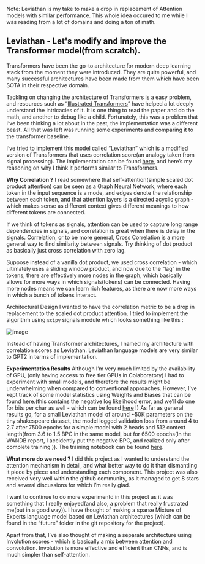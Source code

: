 Note: Leviathan is my take to make a drop in replacement of  Attention models with similar performance. This whole idea occured to me while I was reading from a lot of domains and doing a ton of math.

## Leviathan - Let's modify and improve the Transformer model(from scratch).
Transformers have been the go-to architecture for modern deep learning stack from the moment they were introduced. They are quite powerful, and many successful architectures have been made from them which have been SOTA in their respective domain.

Tackling on changing the architecture of Transformers is a easy problem, and resources such as “[Illustrated Transformers](https://jalammar.github.io/illustrated-transformer/)” have helped a lot deeply understand the intricacies of it. It is one thing to read the paper and do the math, and another to debug like a child. Fortunately, this was a problem that I’ve been thinking a lot about in the past, the implementation was a different beast. All that was left was running some experiments and comparing it to the transformer baseline.

I’ve tried to implement this model called “Leviathan” which is a modified version of Transformers that uses correlation score(an analogy taken from signal processing). The implementation can be found [here](https://github.com/yash-srivastava19/attention-free-revolution), and here’s my reasoning on why I think it performs similar to Transformers.

**Why Correlation ?**
I read somewhere that self-attention(simple scaled dot product attention) can be seen as a Graph Neural Network, where each token in the input sequence is a mode, and edges denote the relationship between each token, and that attention layers is a directed acyclic graph - which makes sense as different context gives different meanings to how different tokens are connected.

If we think of tokens as signals, attention can be used to capture long range dependencies in signals, and correlation is great when there is delay in the signals. Correlation, or to be more general, Cross Correlation is a more general way to find similarity between signals. Try thinking of dot product as basically just cross correlation with zero lag.

Suppose instead of a vanilla dot product, we used cross correlation - which ultimately uses a sliding window product, and now due to the “lag” in the tokens, there are effectively more nodes in the graph, which basically allows for more ways in which signals(tokens) can be connected. Having more nodes means we can learn rich features, as there are now more ways in which a bunch of tokens interact.

Architectural Design 
I wanted to have the correlation metric to be a drop in replacement to the scaled dot product attention. I tried to implement the algorithm using `scipy` signals module which looks something like this : 

![image](https://github.com/yash-srivastava19/yash-srivastava19.github.io/assets/85068689/17f94687-e93b-462f-9234-e71d07aab002)

Instead of having Transformer architectures, I named my architecture with correlation scores as Leviathan. Leviathan language models are very similar to GPT2 in terms of implementation. 

**Experimentation Results**
Although I’m very much limited by the availability of GPU, (only having access to free tier GPUs in Colaboratory)  I had to experiment with small models, and therefore the results might be underwhelming when compared to conventional approaches. However, I’ve kept track of some model statistics using Weights and Biases that can be found [here](https://api.wandb.ai/links/ysrivastava82/xt0v4om9).(this contains the negative log likelihood error, and we’ll do one for bits per char as well - which can be found [here](https://wandb.ai/ysrivastava82/uncategorized/reports/Leviathan-BPC-Characteristics---Vmlldzo2Nzg3ODQz?accessToken=afn77rhm3vg8euliqccj7s5scoog1doe2sfnry8t6l6rk8w18wi9ai075dt956v9)  !) As far as general results go, for a small Leviathan model of around ~50K parameters on the tiny shakespeare dataset, the model logged validation loss from around 4 to 2.7 after 7500 epochs for a simple model with 2  heads and 512 context length(from 3.6 to 1.5 BPC in the same model, but for 6500 epochs(In the WANDB report, I accidently put the negative BPC, and realized only after complete training )). The training notebook can be found [here](https://colab.research.google.com/drive/12IRA4AOlria3n2gd1SkAMnq3kC_QqYoN?usp=sharing). 

**What more do we need ?**
I did this project as I wanted to understand the attention mechanism in detail, and what better way to do it than dismantling it piece by piece and understanding each component. This project was also received very well within the github community, as it managed to get 8 stars and several discussions for which I’m really glad. 

I want to continue to do more experimentd in this project as it was something that I really enjoyed(and also, a problem that really frustrated me(but in a good way)). I have thought of making a sparse Mixture of Experts language model based on Leviathan architectures (which can be found in the “future” folder in the git repository for the project). 

Apart from that, I’ve also thought of making a separate architecture using Involution scores - which is basically a mix between attention and convolution. Involution is more effective and efficient than CNNs, and is much simpler than self-attention.
